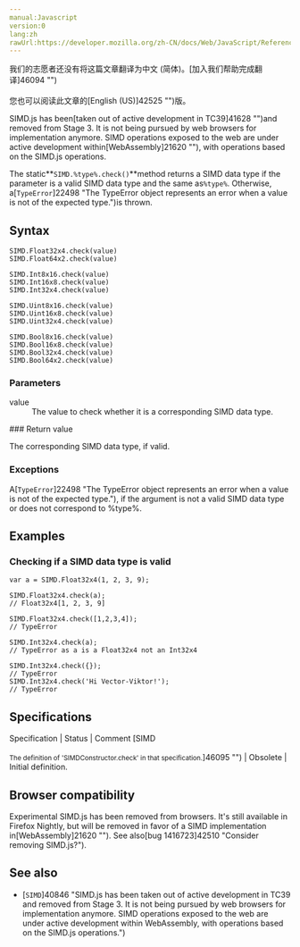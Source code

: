 ```yaml
---
manual:Javascript
version:0
lang:zh
rawUrl:https://developer.mozilla.org/zh-CN/docs/Web/JavaScript/Reference/Global_Objects/SIMD/check
---
```




<bdi>我们的志愿者还没有将这篇文章翻译为<bdi>中文 (简体)</bdi>。[加入我们帮助完成翻译]46094 "")<br></br>您也可以阅读此文章的[English (US)]42525 "")版。</bdi>






SIMD.js has been[taken out of active development in TC39]41628 "")and removed from Stage 3. It is not being pursued by web browsers for implementation anymore. SIMD operations exposed to the web are under active development within[WebAssembly]21620 ""), with operations based on the SIMD.js operations.



The static**`SIMD.%type%.check()`**method returns a SIMD data type if the parameter is a valid SIMD data type and the same as`%type%`. Otherwise, a[`TypeError`]22498 "The TypeError object represents an error when a value is not of the expected type.")is thrown.


## Syntax<a name="Syntax"></a>

```
SIMD.Float32x4.check(value)
SIMD.Float64x2.check(value)

SIMD.Int8x16.check(value)
SIMD.Int16x8.check(value)
SIMD.Int32x4.check(value)

SIMD.Uint8x16.check(value)
SIMD.Uint16x8.check(value)
SIMD.Uint32x4.check(value)

SIMD.Bool8x16.check(value) 
SIMD.Bool16x8.check(value) 
SIMD.Bool32x4.check(value)
SIMD.Bool64x2.check(value)

```

### Parameters<a name="Parameters"></a>
<dl><dt id=''>value</dt><dd>The value to check whether it is a corresponding SIMD data type.</dd></dl>
### Return value<a name="Return_value"></a>


The corresponding SIMD data type, if valid.


### Exceptions<a name="Exceptions"></a>


A[`TypeError`]22498 "The TypeError object represents an error when a value is not of the expected type."), if the argument is not a valid SIMD data type or does not correspond to %type%.


## Examples<a name="Examples"></a>

### Checking if a SIMD data type is valid<a name="Checking_if_a_SIMD_data_type_is_valid"></a>

```
var a = SIMD.Float32x4(1, 2, 3, 9);

SIMD.Float32x4.check(a);
// Float32x4[1, 2, 3, 9]

SIMD.Float32x4.check([1,2,3,4]);
// TypeError

SIMD.Int32x4.check(a);
// TypeError as a is a Float32x4 not an Int32x4

SIMD.Int32x4.check({});
// TypeError
SIMD.Int32x4.check('Hi Vector-Viktor!');
// TypeError
```

## Specifications<a name="Specifications"></a>

Specification | Status | Comment 
[SIMD<br></br><small>The definition of &#39;SIMDConstructor.check&#39; in that specification.</small>]46095 "") | Obsolete | Initial definition. 


## Browser compatibility<a name="Browser_compatibility"></a>


Experimental SIMD.js has been removed from browsers. It&#39;s still available in Firefox Nightly, but will be removed in favor of a SIMD implementation in[WebAssembly]21620 ""). See also[bug 1416723]42510 "Consider removing SIMD.js?").


## See also<a name="See_also"></a>

* [`SIMD`]40846 "SIMD.js has been taken out of active development in TC39 and removed from Stage 3. It is not being pursued by web browsers for implementation anymore. SIMD operations exposed to the web are under active development within WebAssembly, with operations based on the SIMD.js operations.")



